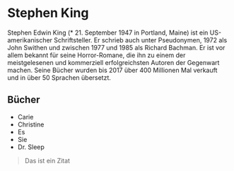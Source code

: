 # Stephen King
Stephen Edwin King (* 21. September 1947 in Portland, Maine) ist ein US-amerikanischer Schriftsteller. Er schrieb auch unter Pseudonymen, 1972 als John Swithen und zwischen 1977 und 1985 als Richard Bachman. Er ist vor allem bekannt für seine Horror-Romane, die ihn zu einem der meistgelesenen und kommerziell erfolgreichsten Autoren der Gegenwart machen. Seine Bücher wurden bis 2017 über 400 Millionen Mal verkauft und in über 50 Sprachen übersetzt.
## Bücher
* Carie
* Christine
* Es
* Sie
* Dr. Sleep

> Das ist ein Zitat